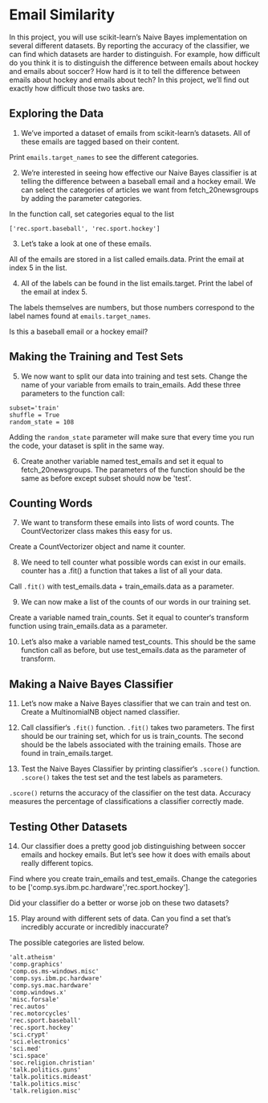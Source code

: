 # Email Similarity
In this project, you will use scikit-learn’s Naive Bayes implementation on several different datasets. By reporting the accuracy of the classifier, we can find which datasets are harder to distinguish. For example, how difficult do you think it is to distinguish the difference between emails about hockey and emails about soccer? How hard is it to tell the difference between emails about hockey and emails about tech? In this project, we’ll find out exactly how difficult those two tasks are.


## Exploring the Data
1. We’ve imported a dataset of emails from scikit-learn’s datasets. All of these emails are tagged based on their content.

Print `emails.target_names` to see the different categories.

2. We’re interested in seeing how effective our Naive Bayes classifier is at telling the difference between a baseball email and a hockey email. We can select the categories of articles we want from fetch_20newsgroups by adding the parameter categories.

In the function call, set categories equal to the list 
```
['rec.sport.baseball', 'rec.sport.hockey']
```


3. Let’s take a look at one of these emails.

All of the emails are stored in a list called emails.data. Print the email at index 5 in the list.


4. All of the labels can be found in the list emails.target. Print the label of the email at index 5.

The labels themselves are numbers, but those numbers correspond to the label names found at `emails.target_names`.

Is this a baseball email or a hockey email?


## Making the Training and Test Sets
5. We now want to split our data into training and test sets. Change the name of your variable from emails to train_emails. Add these three parameters to the function call:
```
subset='train'
shuffle = True
random_state = 108
```
Adding the `random_state` parameter will make sure that every time you run the code, your dataset is split in the same way.


6. Create another variable named test_emails and set it equal to fetch_20newsgroups. The parameters of the function should be the same as before except subset should now be 'test'.

## Counting Words
7. We want to transform these emails into lists of word counts. The CountVectorizer class makes this easy for us.

Create a CountVectorizer object and name it counter.

8. We need to tell counter what possible words can exist in our emails. counter has a .fit() a function that takes a list of all your data.

Call `.fit()` with test_emails.data + train_emails.data as a parameter.

9. We can now make a list of the counts of our words in our training set.

Create a variable named train_counts. Set it equal to counter‘s transform function using train_emails.data as a parameter.

10. Let’s also make a variable named test_counts. This should be the same function call as before, but use test_emails.data as the parameter of transform.

## Making a Naive Bayes Classifier
11. Let’s now make a Naive Bayes classifier that we can train and test on. Create a MultinomialNB object named classifier.

12. Call classifier‘s `.fit()` function. `.fit()` takes two parameters. The first should be our training set, which for us is train_counts. The second should be the labels associated with the training emails. Those are found in train_emails.target.


13. Test the Naive Bayes Classifier by printing classifier‘s `.score()` function. `.score()` takes the test set and the test labels as parameters.

`.score()` returns the accuracy of the classifier on the test data. Accuracy measures the percentage of classifications a classifier correctly made.


## Testing Other Datasets
14. Our classifier does a pretty good job distinguishing between soccer emails and hockey emails. But let’s see how it does with emails about really different topics.

Find where you create train_emails and test_emails. Change the categories to be ['comp.sys.ibm.pc.hardware','rec.sport.hockey'].

Did your classifier do a better or worse job on these two datasets?

15. Play around with different sets of data. Can you find a set that’s incredibly accurate or incredibly inaccurate?

The possible categories are listed below.
```
'alt.atheism'
'comp.graphics'
'comp.os.ms-windows.misc'
'comp.sys.ibm.pc.hardware'
'comp.sys.mac.hardware'
'comp.windows.x'
'misc.forsale'
'rec.autos'
'rec.motorcycles'
'rec.sport.baseball'
'rec.sport.hockey'
'sci.crypt'
'sci.electronics'
'sci.med'
'sci.space'
'soc.religion.christian'
'talk.politics.guns'
'talk.politics.mideast'
'talk.politics.misc'
'talk.religion.misc'
```